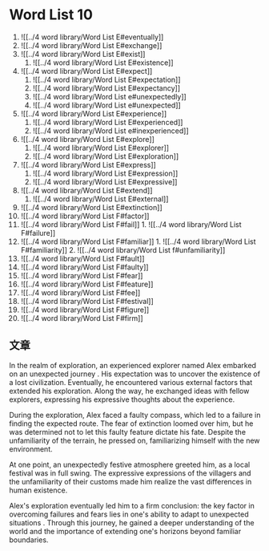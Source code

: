 # Word List 10

1. ![[../4 word library/Word List E#eventually]]
2. ![[../4 word library/Word List E#exchange]]
3. ![[../4 word library/Word List E#exist]]
	 1. ![[../4 word library/Word List E#existence]]
4. ![[../4 word library/Word List E#expect]]
	 1. ![[../4 word library/Word List E#expectation]]
	 2. ![[../4 word library/Word List E#expectancy]]
	 3. ![[../4 word library/Word List e#unexpectedly]]
	 4. ![[../4 word library/Word List e#unexpected]]
5. ![[../4 word library/Word List E#experience]]
	 1. ![[../4 word library/Word List E#experienced]]
	 2. ![[../4 word library/Word List e#inexperienced]]
6. ![[../4 word library/Word List E#explore]]
	 1. ![[../4 word library/Word List E#explorer]]
	 2. ![[../4 word library/Word List E#exploration]]
7. ![[../4 word library/Word List E#express]]
	 1. ![[../4 word library/Word List E#expression]]
	 2. ![[../4 word library/Word List E#expressive]]
8. ![[../4 word library/Word List E#extend]]
	 1. ![[../4 word library/Word List E#external]]
9. ![[../4 word library/Word List E#extinction]]
10. ![[../4 word library/Word List F#factor]]
11. ![[../4 word library/Word List F#fail]]
		1. ![[../4 word library/Word List F#failure]]
12. ![[../4 word library/Word List F#familiar]]
		1. ![[../4 word library/Word List F#familiarity]]
		2. ![[../4 word library/Word List f#unfamiliarity]]
13. ![[../4 word library/Word List F#fault]]
14. ![[../4 word library/Word List F#faulty]]
15. ![[../4 word library/Word List F#fear]]
16. ![[../4 word library/Word List F#feature]]
17. ![[../4 word library/Word List F#fee]]
18. ![[../4 word library/Word List F#festival]]
19. ![[../4 word library/Word List F#figure]]
20. ![[../4 word library/Word List F#firm]]


## 文章

In the realm of exploration, an experienced explorer named Alex embarked on an unexpected journey . His expectation was to uncover the existence of a lost civilization. Eventually, he encountered various external factors that extended his exploration. Along the way, he exchanged ideas with fellow explorers, expressing his expressive thoughts about the experience.

During the exploration, Alex faced a faulty compass, which led to a failure in finding the expected route. The fear of extinction loomed over him, but he was determined not to let this faulty feature dictate his fate. Despite the unfamiliarity of the terrain, he pressed on, familiarizing himself with the new environment.
 
At one point, an unexpectedly festive atmosphere greeted him, as a local festival was in full swing. The expressive expressions of the villagers and the unfamiliarity of their customs made him realize the vast differences in human existence.

Alex's exploration eventually led him to a firm conclusion: the key factor in overcoming failures and fears lies in one's ability to 
adapt to unexpected situations . Through this journey, he gained a deeper understanding of the world and the importance of extending one's horizons beyond familiar boundaries.